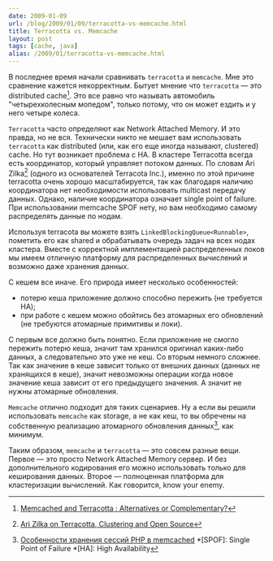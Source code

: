 ```yaml
---
date: 2009-01-09
url: /blog/2009/01/09/terracotta-vs-memcache.html
title: Terracotta vs. Memcache
layout: post
tags: [cache, java]
alias: /2009/01/terracotta-vs-memcache.html
---
```

В последнее время начали сравнивать `terracotta` и `memcache`. Мне это сравнение кажется некорректным. Бытует мнение что `terracotta` — это distributed cache[^distributed-cache]. Это все равно что называть автомобиль "четырехколесным мопедом", только потому, что он может ездить и у него четыре колеса.

`Terracotta` часто определяют как Network Attached Memory. И это правда, но не вся. Технически никто не мешает вам использовать `terracotta` как distributed (или, как его еще иногда называют, clustered) cache. Но тут возникает проблема с HA. В кластере Terracotta всегда есть координатор, который управляет потоком данных. По словам Ari Zilka[^ari-zilka-interview] (одного из основателей Terracota Inc.), именно по этой причине terracotta очень хорошо масштабируется, так как благодаря наличию координатора нет необходимости использовать multicast передачу данных. Однако, наличие координатора означает single point of failure. При использовании memcache SPOF нету, но вам необходимо самому распределять данные по нодам.

Используя terracota вы можете взять `LinkedBlockingQueue<Runnable>`, пометить его как shared и обрабатывать очередь задач на всех нодах кластера. Вместе с корректной имплементацией распределенных локов мы имеем отличную платформу для распределенных вычислений и возможно даже хранения данных.

С кешем все иначе. Его природа имеет несколько особенностей:

* потерю кеша приложение должно способно пережить (не требуется HA);
* при работе с кешем можно обойтись без атомарных его обновлений (не требуются атомарные примитивы и локи).

С первым все должно быть понятно. Если приложение не смогло пережить потерю кеша, значит там хранился оригинал каких-либо данных, а следовательно это уже не кеш. Со вторым немного сложнее. Так как значение в кеше зависит только от внешних данных (данных не хранящихся в кеше), значит невозможны операции когда новое значение кеша зависит от его предыдущего значения. А значит не нужны атомарные обновления.

`Memсache` отлично подходит для таких сценариев. Ну а если вы решили использовать `memcache` как storage, а не как кеш, то вы обречены на собственную реализацию атомарного обновления данных[^ref-php-sessions-memcache], как минимум.

Таким образом, `memcache` и `terracotta` — это совсем разные вещи. Первое — это просто Network Attached Memory сервер. И без дополнительного кодирования его можно использовать только для кеширования данных. Второе — полноценная платформа для кластеризации вычислений. Как говорится, know your enemy.

[^distributed-cache]: [Memcached and Terracotta : Alternatives or Complementary?](http://debasishg.blogspot.com/2008/09/memcached-and-terracotta-alternatives.html)
[^ari-zilka-interview]: [Ari Zilka on Terracotta, Clustering and Open Source](http://www.infoq.com/interviews/ari-zilka-terracotta)
[^ref-php-sessions-memcache]: [Особенности хранения сессий PHP в memcached](http://habrahabr.ru/blogs/php/38261/)
*[SPOF]: Single Point of Failure
*[HA]: High Availability

